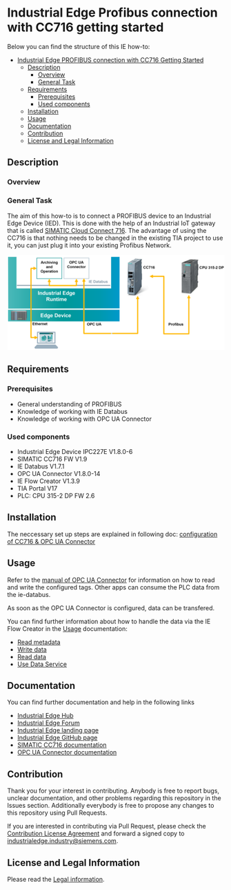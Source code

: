 # Industrial Edge Profibus connection with CC716 getting started

Below you can find the structure of this IE how-to:

- [Industrial Edge PROFIBUS connection with CC716 Getting Started](#industrial-edge-profibus-connection-with-cc716-getting-started)
  - [Description](#description)
    - [Overview](#overview)
    - [General Task](#general-task)
  - [Requirements](#requirements)
    - [Prerequisites](#prerequisites)
    - [Used components](#used-components)
  - [Installation](#installation)
  - [Usage](#usage)
  - [Documentation](#documentation)
  - [Contribution](#contribution)
  - [License and Legal Information](#license-and-legal-information)

## Description

### Overview
### General Task

The aim of this how-to is to connect a PROFIBUS device to an Industrial Edge Device (IED). This is done with the help of an Industrial IoT gateway that is called [SIMATIC Cloud Connect 716](https://support.industry.siemens.com/cs/document/109767960). The advantage of using the CC716 is that nothing needs to be changed in the existing TIA project to use it, you can just plug it into your existing Profibus Network.

![task](docs/graphics/architecture.png)

## Requirements

### Prerequisites

- General understanding of PROFIBUS
- Knowledge of working with IE Databus
- Knowledge of working with OPC UA Connector


### Used components

* Industrial Edge Device IPC227E V1.8.0-6
* SIMATIC CC716 FW V1.9
* IE Databus V1.7.1
* OPC UA Connector V1.8.0-14
* IE Flow Creator V1.3.9
* TIA Portal V17
* PLC: CPU 315-2 DP FW 2.6

## Installation

The neccessary set up steps are explained in following doc: [configuration of CC716 & OPC UA Connector](docs/Installation.md)

## Usage

Refer to the [manual of OPC UA Connector](https://support.industry.siemens.com/cs/document/109811051) for information on how to read and write the configured tags. Other apps can consume the PLC data from the ie-databus.

As soon as the OPC UA Connector is configured, data can be transfered.

You can find further information about how to handle the data via the IE Flow Creator in the [Usage](/docs/Usage.md) documentation:

* [Read metadata](/docs/Usage.md#read-metadata)
* [Write data](/docs/Usage.md#write-data)
* [Read data](/docs/Usage.md#read-data)
* [Use Data Service](/docs/Usage.md#use-data-service)

## Documentation

You can find further documentation and help in the following links

* [Industrial Edge Hub](https://iehub.eu1.edge.siemens.cloud/#/documentation)
* [Industrial Edge Forum](https://www.siemens.com/industrial-edge-forum)
* [Industrial Edge landing page](https://new.siemens.com/global/en/products/automation/topic-areas/industrial-edge/simatic-edge.html)
* [Industrial Edge GitHub page](https://github.com/industrial-edge)
* [SIMATIC CC716 documentation](https://support.industry.siemens.com/cs/document/109767960)
* [OPC UA Connector documentation](https://support.industry.siemens.com/cs/document/109811051)

## Contribution

Thank you for your interest in contributing. Anybody is free to report bugs, unclear documentation, and other problems regarding this repository in the Issues section.
Additionally everybody is free to propose any changes to this repository using Pull Requests.

If you are interested in contributing via Pull Request, please check the [Contribution License Agreement](Siemens_CLA_1.1.pdf) and forward a signed copy to [industrialedge.industry@siemens.com](mailto:industrialedge.industry@siemens.com?subject=CLA%20Agreement%20Industrial-Edge).

## License and Legal Information

Please read the [Legal information](LICENSE.md).
